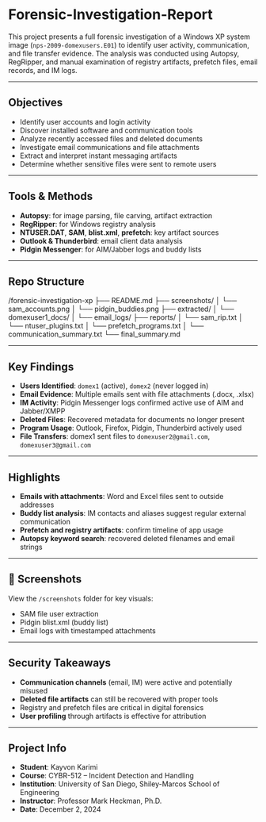# Forensic-Investigation-Report
This project presents a full forensic investigation of a Windows XP system image (`nps-2009-domexusers.E01`) to identify user activity, communication, and file transfer evidence. The analysis was conducted using Autopsy, RegRipper, and manual examination of registry artifacts, prefetch files, email records, and IM logs.

---

## Objectives

- Identify user accounts and login activity
- Discover installed software and communication tools
- Analyze recently accessed files and deleted documents
- Investigate email communications and file attachments
- Extract and interpret instant messaging artifacts
- Determine whether sensitive files were sent to remote users

---

## Tools & Methods

- **Autopsy**: for image parsing, file carving, artifact extraction
- **RegRipper**: for Windows registry analysis
- **NTUSER.DAT**, **SAM**, **blist.xml**, **prefetch**: key artifact sources
- **Outlook & Thunderbird**: email client data analysis
- **Pidgin Messenger**: for AIM/Jabber logs and buddy lists

---

## Repo Structure

/forensic-investigation-xp
├── README.md
├── screenshots/
│ └── sam_accounts.png
│ └── pidgin_buddies.png
├── extracted/
│ └── domexuser1_docs/
│ └── email_logs/
├── reports/
│ └── sam_rip.txt
│ └── ntuser_plugins.txt
│ └── prefetch_programs.txt
│ └── communication_summary.txt
└── final_summary.md


---

## Key Findings

- **Users Identified**: `domex1` (active), `domex2` (never logged in)
- **Email Evidence**: Multiple emails sent with file attachments (.docx, .xlsx)
- **IM Activity**: Pidgin Messenger logs confirmed active use of AIM and Jabber/XMPP
- **Deleted Files**: Recovered metadata for documents no longer present
- **Program Usage**: Outlook, Firefox, Pidgin, Thunderbird actively used
- **File Transfers**: domex1 sent files to `domexuser2@gmail.com`, `domexuser3@gmail.com`

---

## Highlights

- **Emails with attachments**: Word and Excel files sent to outside addresses
- **Buddy list analysis**: IM contacts and aliases suggest regular external communication
- **Prefetch and registry artifacts**: confirm timeline of app usage
- **Autopsy keyword search**: recovered deleted filenames and email strings

---

## 📸 Screenshots

View the `/screenshots` folder for key visuals:
- SAM file user extraction
- Pidgin blist.xml (buddy list)
- Email logs with timestamped attachments

---

## Security Takeaways

- **Communication channels** (email, IM) were active and potentially misused
- **Deleted file artifacts** can still be recovered with proper tools
- Registry and prefetch files are critical in digital forensics
- **User profiling** through artifacts is effective for attribution

---

## Project Info

- **Student**: Kayvon Karimi  
- **Course**: CYBR-512 – Incident Detection and Handling  
- **Institution**: University of San Diego, Shiley-Marcos School of Engineering  
- **Instructor**: Professor Mark Heckman, Ph.D.  
- **Date**: December 2, 2024

